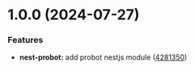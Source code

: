 # 1.0.0 (2024-07-27)


### Features

* **nest-probot:** add probot nestjs module ([4281350](https://github.com/hive-o/packages/commit/428135004ea8b2ca9eeafdfd48f8e62da6b29e95))
